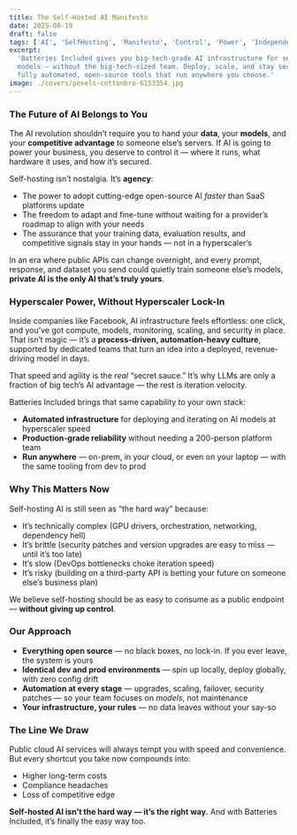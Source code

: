 ```yaml
---
title: The Self-Hosted AI Manifesto
date: 2025-08-19
draft: false
tags: ['AI', 'SelfHosting', 'Manifesto', 'Control', 'Power', 'Independence']
excerpt:
  'Batteries Included gives you big-tech-grade AI infrastructure for self-hosted
  models — without the big-tech-sized team. Deploy, scale, and stay secure with
  fully automated, open-source tools that run anywhere you choose.'
image: ./covers/pexels-cottonbro-6153354.jpg
---
```


### The Future of AI Belongs to You

The AI revolution shouldn’t require you to hand your **data**, your **models**,
and your **competitive advantage** to someone else’s servers. If AI is going to
power your business, you deserve to control it — where it runs, what hardware it
uses, and how it’s secured.

Self-hosting isn’t nostalgia. It’s **agency**:

- The power to adopt cutting-edge open-source AI _faster_ than SaaS platforms
  update
- The freedom to adapt and fine-tune without waiting for a provider’s roadmap to
  align with your needs
- The assurance that your training data, evaluation results, and competitive
  signals stay in your hands — not in a hyperscaler’s

In an era where public APIs can change overnight, and every prompt, response,
and dataset you send could quietly train someone else’s models, **private AI is
the only AI that’s truly yours**.

### Hyperscaler Power, Without Hyperscaler Lock-In

Inside companies like Facebook, AI infrastructure feels effortless: one click,
and you’ve got compute, models, monitoring, scaling, and security in place. That
isn’t magic — it’s a **process-driven, automation-heavy culture**, supported by
dedicated teams that turn an idea into a deployed, revenue-driving model in
days.

That speed and agility is the _real_ “secret sauce.” It’s why LLMs are only a
fraction of big tech’s AI advantage — the rest is iteration velocity.

Batteries Included brings that same capability to your own stack:

- **Automated infrastructure** for deploying and iterating on AI models at
  hyperscaler speed
- **Production-grade reliability** without needing a 200-person platform team
- **Run anywhere** — on-prem, in your cloud, or even on your laptop — with the
  same tooling from dev to prod

### Why This Matters Now

Self-hosting AI is still seen as “the hard way” because:

- It’s technically complex (GPU drivers, orchestration, networking, dependency
  hell)
- It’s brittle (security patches and version upgrades are easy to miss — until
  it’s too late)
- It’s slow (DevOps bottlenecks choke iteration speed)
- It’s risky (building on a third-party API is betting your future on someone
  else’s business plan)

We believe self-hosting should be as easy to consume as a public endpoint —
**without giving up control**.

### Our Approach

- **Everything open source** — no black boxes, no lock-in. If you ever leave,
  the system is yours
- **Identical dev and prod environments** — spin up locally, deploy globally,
  with zero config drift
- **Automation at every stage** — upgrades, scaling, failover, security patches
  — so your team focuses on _models_, not maintenance
- **Your infrastructure, your rules** — no data leaves without your say-so

### The Line We Draw

Public cloud AI services will always tempt you with speed and convenience. But
every shortcut you take now compounds into:

- Higher long-term costs
- Compliance headaches
- Loss of competitive edge

**Self-hosted AI isn’t the hard way — it’s the right way.** And with Batteries
Included, it’s finally the easy way too.

